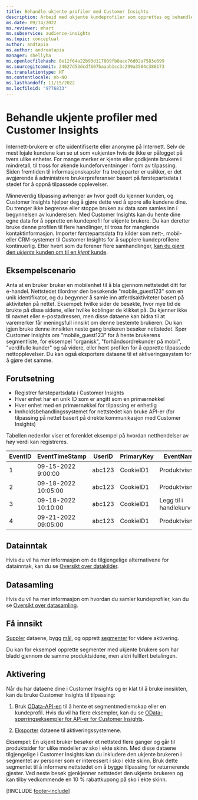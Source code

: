 ```yaml
---
title: Behandle ukjente profiler med Customer Insights
description: Arbeid med ukjente kundeprofiler som opprettes og behandles i Dynamics 365 Customer Insights.
ms.date: 09/14/2022
ms.reviewer: mhart
ms.subservice: audience-insights
ms.topic: conceptual
author: andtapia
ms.author: andreatapia
manager: shellyha
ms.openlocfilehash: 0e12f64a22b93d117009fb8aee76d02a7583e699
ms.sourcegitcommit: 24627d53dcdf607baaab1cc3c299a3584c386173
ms.translationtype: HT
ms.contentlocale: nb-NO
ms.lasthandoff: 11/15/2022
ms.locfileid: "9776833"
---
```

# <a name="manage-unknown-profiles-with-customer-insights"></a>Behandle ukjente profiler med Customer Insights

Internett-brukere er ofte uidentifiserte eller anonyme på Internett. Selv de mest lojale kundene kan se ut som «ukjente» hvis de ikke er pålogget på tvers ulike enheter. For mange merker er kjente eller godkjente brukere i mindretall, til tross for økende kundeforventninger i form av tilpassing. Siden fremtiden til informasjonskapsler fra tredjeparter er usikker, er det avgjørende å administrere brukerpreferanser basert på førstepartsdata i stedet for å oppnå tilpassede opplevelser.

Minneverdig tilpassing avhenger av hvor godt du kjenner kunden, og Customer Insights hjelper deg å gjøre dette ved å spore alle kundene dine.  Du trenger ikke begrense eller stoppe bruken av data som samles inn i begynnelsen av kundereisen. Med Customer Insights kan du hente dine egne data for å opprette en kundeprofil for ukjente brukere. Du kan deretter bruke denne profilen til flere handlinger, til tross for manglende kontaktinformasjon. Importer førstepartsdata fra kilder som nett-, mobil- eller CRM-systemer til Customer Insights for å supplere kundeprofilene kontinuerlig. Etter hvert som du forener flere samhandlinger, [kan du gjøre den *ukjente* kunden om til en *kjent* kunde](unknown-to-known.md).

## <a name="sample-scenario"></a>Eksempelscenario

Anta at en bruker bruker en mobilenhet til å bla gjennom nettstedet ditt for e-handel. Nettstedet tilordner den besøkende "mobile_guest123" som en unik identifikator, og du begynner å samle inn atferdsaktiviteter basert på aktiviteten på nettet. Eksempel: hvilke sider de besøkte, hvor mye tid de brukte på disse sidene, eller hvilke koblinger de klikket på. Du kjenner ikke til navnet eller e-postadressen, men disse dataene kan bidra til at varemerker får meningsfull innsikt om denne bestemte brukeren. Du kan igjen bruke denne innsikten neste gang brukeren besøker nettstedet. Spør Customer Insights om "mobile_guest123" for å hente brukerens segmentliste, for eksempel "organisk", "forhåndsordrekunder på mobil", "verdifulle kunder" og så videre, eller hent profilen for å opprette tilpassede nettopplevelser. Du kan også eksportere dataene til et aktiveringssystem for å gjøre det samme.

## <a name="prerequisites"></a>Forutsetning

- Registrer førstepartsdata i Customer Insights
- Hver enhet har en unik ID som er angitt som en primærnøkkel
- Hver enhet med en primærnøkkel for tilpassing er enhetlig
- Innholdsbehandlingssystemet for nettstedet kan bruke API-er (for tilpassing på nettet basert på direkte kommunikasjon med Customer Insights)

Tabellen nedenfor viser et forenklet eksempel på hvordan netthendelser av høy verdi kan registreres.

|EventID|EventTimeStamp|UserID|PrimaryKey|EventName|
|--|--|--|--|--|
|1|09-15-2022 9:00:00|abc123|CookieID1|Produktvisning|
|2|09-18-2022 10:05:00|abc123|CookieID1|Produktvisning|
|3|09-18-2022 10:10:00|abc123|CookieID1|Legg til i handlekurv|
|4|09-21-2022 09:05:00|abc123|CookieID1|Produktvisning|

## <a name="data-ingestion"></a>Datainntak

Hvis du vil ha mer informasjon om de tilgjengelige alternativene for datainntak, kan du se [Oversikt over datakilder](data-sources.md).

## <a name="data-unification"></a>Datasamling

Hvis du vil ha mer informasjon om hvordan du samler kundeprofiler, kan du se [Oversikt over datasamling](data-unification.md).

## <a name="get-insights"></a>Få innsikt

[Suppler](enrichment-hub.md) dataene, bygg [mål](measures.md), og opprett [segmenter](segments.md) for videre aktivering.

Du kan for eksempel opprette segmenter med ukjente brukere som har bladd gjennom de samme produktsidene, men aldri fullført betalingen.

## <a name="activation"></a>Aktivering

Når du har dataene dine i Customer Insights og er klat til å bruke innsikten, kan du bruke Customer Insights til tilpassing:

1. Bruk [OData-API-en](apis.md) til å hente et segmentmedlemskap eller en kundeprofil. Hvis du vil ha flere eksempler, kan du se [OData-spørringseksempler for API-er for Customer Insights](odata-examples.md).

1. [Eksporter](export-destinations.md) dataene til aktiveringssystemene.

Eksempel: En ukjent bruker besøker et nettsted flere ganger og går til produktsider for ulike modeller av sko i ekte skinn. Med disse dataene tilgjengelige i Customer Insights kan du inkludere den ukjente brukeren i segmentet av personer som er interessert i sko i ekte skinn. Bruk dette segmentet til å informere nettstedet om å bygge tilpassing for returnerende gjester. Ved neste besøk gjenkjenner nettstedet den ukjente brukeren og kan tilby vedkommende en 10 % rabattkupong på sko i ekte skinn.

[!INCLUDE [footer-include](includes/footer-banner.md)]
